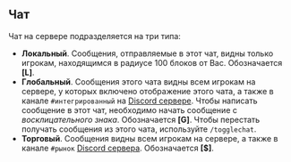 ## Чат
Чат на сервере подразделяется на три типа:  

* **Локальный**. Сообщения, отправляемые в этот чат, видны только игрокам, находящимся в радиусе 100 блоков от Вас. Обозначается **[L]**.
* **Глобальный**. Сообщения этого чата видны всем игрокам на сервере, у которых включено отображение этого чата, а также в канале `#интегрированный` на [Discord сервере](%discord_server%). Чтобы написать сообщение в этот чат, необходимо начать сообщение с *восклицательного знака*. Обозначается **[G]**. Чтобы перестать получать сообщения из этого чата, используйте `/togglechat`.
* **Торговый**. Сообщения видны всем игрокам на сервере, а также в канале `#рынок` [Discord сервера](https://discord.gg/97hX85ZUA5). Обозначается **[$]**.